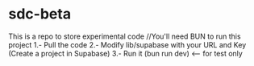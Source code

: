 # sdc-beta
This is a repo to store experimental code
//You'll need BUN to run this project
1.- Pull the code
2.- Modify lib/supabase with your URL and Key (Create a project in Supabase)
3.- Run it (bun run dev) <-- for test only
